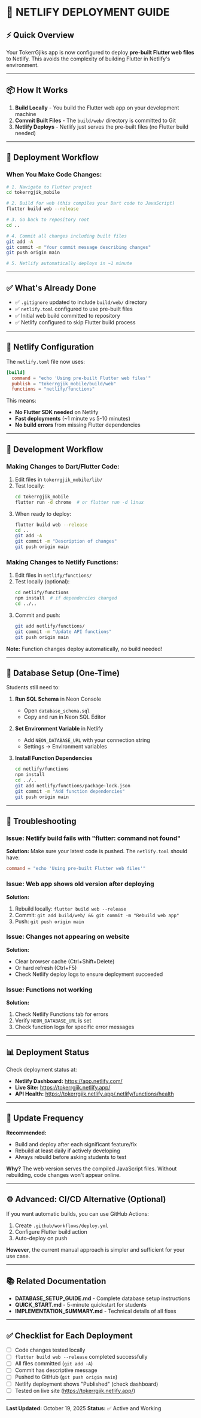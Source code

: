 # 🔄 NETLIFY DEPLOYMENT GUIDE

## ⚡ Quick Overview

Your TokerrGjiks app is now configured to deploy **pre-built Flutter web files** to Netlify. This avoids the complexity of building Flutter in Netlify's environment.

---

## 📦 How It Works

1. **Build Locally** - You build the Flutter web app on your development machine
2. **Commit Built Files** - The `build/web/` directory is committed to Git
3. **Netlify Deploys** - Netlify just serves the pre-built files (no Flutter build needed)

---

## 🚀 Deployment Workflow

### When You Make Code Changes:

```bash
# 1. Navigate to Flutter project
cd tokerrgjik_mobile

# 2. Build for web (this compiles your Dart code to JavaScript)
flutter build web --release

# 3. Go back to repository root
cd ..

# 4. Commit all changes including built files
git add -A
git commit -m "Your commit message describing changes"
git push origin main

# 5. Netlify automatically deploys in ~1 minute
```

---

## ✅ What's Already Done

- ✅ `.gitignore` updated to include `build/web/` directory
- ✅ `netlify.toml` configured to use pre-built files
- ✅ Initial web build committed to repository
- ✅ Netlify configured to skip Flutter build process

---

## 🔧 Netlify Configuration

The `netlify.toml` file now uses:

```toml
[build]
  command = "echo 'Using pre-built Flutter web files'"
  publish = "tokerrgjik_mobile/build/web"
  functions = "netlify/functions"
```

This means:
- **No Flutter SDK needed** on Netlify
- **Fast deployments** (~1 minute vs 5-10 minutes)
- **No build errors** from missing Flutter dependencies

---

## 📝 Development Workflow

### Making Changes to Dart/Flutter Code:

1. Edit files in `tokerrgjik_mobile/lib/`
2. Test locally:
   ```bash
   cd tokerrgjik_mobile
   flutter run -d chrome  # or flutter run -d linux
   ```
3. When ready to deploy:
   ```bash
   flutter build web --release
   cd ..
   git add -A
   git commit -m "Description of changes"
   git push origin main
   ```

### Making Changes to Netlify Functions:

1. Edit files in `netlify/functions/`
2. Test locally (optional):
   ```bash
   cd netlify/functions
   npm install  # if dependencies changed
   cd ../..
   ```
3. Commit and push:
   ```bash
   git add netlify/functions/
   git commit -m "Update API functions"
   git push origin main
   ```

**Note:** Function changes deploy automatically, no build needed!

---

## 🎯 Database Setup (One-Time)

Students still need to:

1. **Run SQL Schema** in Neon Console
   - Open `database_schema.sql`
   - Copy and run in Neon SQL Editor

2. **Set Environment Variable** in Netlify
   - Add `NEON_DATABASE_URL` with your connection string
   - Settings → Environment variables

3. **Install Function Dependencies**
   ```bash
   cd netlify/functions
   npm install
   cd ../..
   git add netlify/functions/package-lock.json
   git commit -m "Add function dependencies"
   git push origin main
   ```

---

## 🐛 Troubleshooting

### Issue: Netlify build fails with "flutter: command not found"
**Solution:** Make sure your latest code is pushed. The `netlify.toml` should have:
```toml
command = "echo 'Using pre-built Flutter web files'"
```

### Issue: Web app shows old version after deploying
**Solution:** 
1. Rebuild locally: `flutter build web --release`
2. Commit: `git add build/web/ && git commit -m "Rebuild web app"`
3. Push: `git push origin main`

### Issue: Changes not appearing on website
**Solution:**
- Clear browser cache (Ctrl+Shift+Delete)
- Or hard refresh (Ctrl+F5)
- Check Netlify deploy logs to ensure deployment succeeded

### Issue: Functions not working
**Solution:**
1. Check Netlify Functions tab for errors
2. Verify `NEON_DATABASE_URL` is set
3. Check function logs for specific error messages

---

## 📊 Deployment Status

Check deployment status at:
- **Netlify Dashboard:** https://app.netlify.com/
- **Live Site:** https://tokerrgjik.netlify.app/
- **API Health:** https://tokerrgjik.netlify.app/.netlify/functions/health

---

## 🔄 Update Frequency

**Recommended:**
- Build and deploy after each significant feature/fix
- Rebuild at least daily if actively developing
- Always rebuild before asking students to test

**Why?** The web version serves the compiled JavaScript files. Without rebuilding, code changes won't appear online.

---

## ⚙️ Advanced: CI/CD Alternative (Optional)

If you want automatic builds, you can use GitHub Actions:

1. Create `.github/workflows/deploy.yml`
2. Configure Flutter build action
3. Auto-deploy on push

**However**, the current manual approach is simpler and sufficient for your use case.

---

## 📚 Related Documentation

- **DATABASE_SETUP_GUIDE.md** - Complete database setup instructions
- **QUICK_START.md** - 5-minute quickstart for students
- **IMPLEMENTATION_SUMMARY.md** - Technical details of all fixes

---

## ✅ Checklist for Each Deployment

- [ ] Code changes tested locally
- [ ] `flutter build web --release` completed successfully
- [ ] All files committed (`git add -A`)
- [ ] Commit has descriptive message
- [ ] Pushed to GitHub (`git push origin main`)
- [ ] Netlify deployment shows "Published" (check dashboard)
- [ ] Tested on live site (https://tokerrgjik.netlify.app/)

---

**Last Updated:** October 19, 2025
**Status:** ✅ Active and Working
